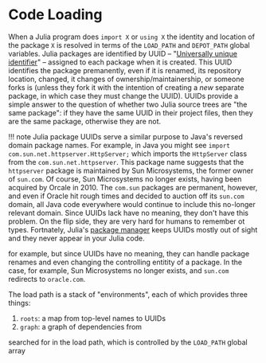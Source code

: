 # Code Loading

When a Julia program does `import X` or `using X` the identity and location of the package `X` is resolved in terms of the `LOAD_PATH` and `DEPOT_PATH` global variables. Julia packages are identified by UUID – "[Universally unique identifier](https://en.wikipedia.org/wiki/Universally_unique_identifier)" – assigned to each package when it is created. This UUID identifies the package premanently, even if it is renamed, its repository location, changed, it changes of ownership/maintainership, or someone forks is (unless they fork it with the intention of creating a *new* separate package, in which case they must change the UUID). UUIDs provide a simple answer to the question of whether two Julia source trees are "the same package": if they have the same UUID in their project files, then they are the same package, otherwise they are not.

!!! note
	Julia package UUIDs serve a similar purpose to Java's reversed domain package names. For example, in Java you might see `import com.sun.net.httpserver.HttpServer;` which imports the `HttpServer` class from the `com.sun.net.httpserver`. This package name suggests that the `httpserver` package is maintained by Sun Microsystems, the former owner of `sun.com`. Of course, Sun Microsystems no longer exists, having been acquired by Orcale in 2010. The `com.sun` packages are permanent, however, and even if Oracle hit rough times and decided to auction off its `sun.com` domain, all Java code everywhere would continue to include this no-longer relevant domain. Since UUIDs lack have no meaning, they don't have this problem. On the flip side, they are very hard for humans to remember ot types. Fortnately, Julia's [package manager](https://julialang.org/Pkg3.jl/latest/) keeps UUIDs mostly out of sight and they never appear in your Julia code.

for example, but since UUIDs have no meaning, they can handle package renames and even changing the controlling entitity of a package. In the case, for example, Sun Microsystems no longer exists, and `sun.com` redirects to `oracle.com`. 



The load path is a stack of "environments", each of which provides three things:

1. `roots`: a map from top-level names to UUIDs
2. `graph`: a graph of dependencies from 

searched for in the load path, which is controlled by the `LOAD_PATH` global array 